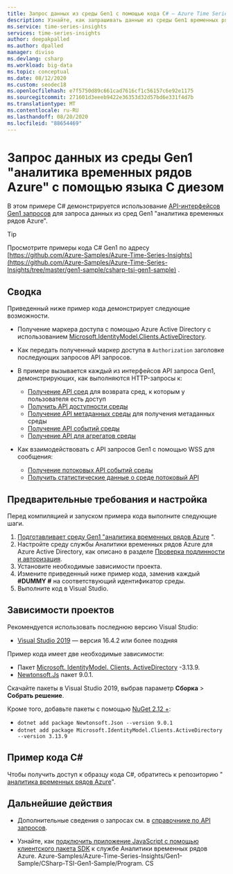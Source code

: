 ```yaml
---
title: Запрос данных из среды Gen1 с помощью кода C# — Azure Time Series Insights Gen1 | Документация Майкрософт
description: Узнайте, как запрашивать данные из среды Gen1 временных рядов Azure с помощью пользовательского приложения, написанного на языке C#.
ms.service: time-series-insights
services: time-series-insights
author: deepakpalled
ms.author: dpalled
manager: diviso
ms.devlang: csharp
ms.workload: big-data
ms.topic: conceptual
ms.date: 08/12/2020
ms.custom: seodec18
ms.openlocfilehash: e7f5750d89c661cad7616cf1c56157c6e92e1175
ms.sourcegitcommit: 271601d3eeeb9422e36353d32d57bd6e331f4d7b
ms.translationtype: MT
ms.contentlocale: ru-RU
ms.lasthandoff: 08/20/2020
ms.locfileid: "88654469"
---
```

# <a name="query-data-from-the-azure-time-series-insights-gen1-environment-using-c-sharp"></a>Запрос данных из среды Gen1 "аналитика временных рядов Azure" с помощью языка C диезом

В этом примере C# демонстрируется использование [API-интерфейсов Gen1 запросов](https://docs.microsoft.com/rest/api/time-series-insights/gen1-query) для запроса данных из сред Gen1 "аналитика временных рядов Azure".

> [!TIP]
> Просмотрите примеры кода C# Gen1 по адресу [https://github.com/Azure-Samples/Azure-Time-Series-Insights](https://github.com/Azure-Samples/Azure-Time-Series-Insights/tree/master/gen1-sample/csharp-tsi-gen1-sample) .

## <a name="summary"></a>Сводка

Приведенный ниже пример кода демонстрирует следующие возможности.

* Получение маркера доступа с помощью Azure Active Directory с использованием [Microsoft.IdentityModel.Clients.ActiveDirectory](https://www.nuget.org/packages/Microsoft.IdentityModel.Clients.ActiveDirectory/).

* Как передать полученный маркер доступа в `Authorization` заголовке последующих запросов API запросов.

* В примере вызывается каждый из интерфейсов API запроса Gen1, демонстрирующих, как выполняются HTTP-запросы к:
  * [Получение API сред](https://docs.microsoft.com/rest/api/time-series-insights/gen1-query-api#get-environments-api) для возврата сред, к которым у пользователя есть доступ
  * [Получить API доступности среды](https://docs.microsoft.com/rest/api/time-series-insights/gen1-query-api#get-environment-availability-api)
  * [Получение API метаданных среды](https://docs.microsoft.com/rest/api/time-series-insights/gen1-query-api#get-environment-metadata-api) для получения метаданных среды
  * [Получение API событий среды](https://docs.microsoft.com/rest/api/time-series-insights/gen1-query-api#get-environment-events-api)
  * [Получение API для агрегатов среды](https://docs.microsoft.com/rest/api/time-series-insights/gen1-query-api#get-environment-aggregates-api)

* Как взаимодействовать с API запросов Gen1 с помощью WSS для сообщения:

  * [Получение потоковых API событий среды](https://docs.microsoft.com/rest/api/time-series-insights/gen1-query-api#get-environment-events-streamed-api)
  * [Получить статистические данные о среде потоковый API](https://docs.microsoft.com/rest/api/time-series-insights/gen1-query-api#get-environment-aggregates-streamed-api)

## <a name="prerequisites-and-setup"></a>Предварительные требования и настройка

Перед компиляцией и запуском примера кода выполните следующие шаги.

1. [Подготавливает среду Gen1 "аналитика временных рядов Azure](https://docs.microsoft.com/azure/time-series-insights/time-series-insights-get-started) ".
1. Настройте среду службы Аналитики временных рядов Azure для Azure Active Directory, как описано в разделе [Проверка подлинности и авторизация](time-series-insights-authentication-and-authorization.md).
1. Установите необходимые зависимости проекта.
1. Измените приведенный ниже пример кода, заменив каждый **#DUMMY #** на соответствующий идентификатор среды.
1. Выполните код в Visual Studio.

## <a name="project-dependencies"></a>Зависимости проектов

Рекомендуется использовать последнюю версию Visual Studio:

* [Visual Studio 2019](https://visualstudio.microsoft.com/vs/) — версия 16.4.2 или более поздняя

Пример кода имеет две необходимые зависимости:

* Пакет [Microsoft. IdentityModel. Clients. ActiveDirectory](https://www.nuget.org/packages/Microsoft.IdentityModel.Clients.ActiveDirectory/) -3.13.9.
* [Newtonsoft.Js](https://www.nuget.org/packages/Newtonsoft.Json) пакет 9.0.1.

Скачайте пакеты в Visual Studio 2019, выбрав параметр **Сборка** > **Собрать решение**.

Кроме того, добавьте пакеты с помощью [NuGet 2.12 +](https://www.nuget.org/):

* `dotnet add package Newtonsoft.Json --version 9.0.1`
* `dotnet add package Microsoft.IdentityModel.Clients.ActiveDirectory --version 3.13.9`

## <a name="c-sample-code"></a>Пример кода C#

Чтобы получить доступ к образцу кода C#, обратитесь к репозиторию " [аналитика временных рядов Azure](https://github.com/Azure-Samples/Azure-Time-Series-Insights/blob/master/gen1-sample/csharp-tsi-gen1-sample/Program.cs)". 

## <a name="next-steps"></a>Дальнейшие действия

* Дополнительные сведения о запросах см. в [справочнике по API запросов](https://docs.microsoft.com/rest/api/time-series-insights/gen1-query-api).

* Узнайте, как [подключить приложение JavaScript с помощью клиентского пакета SDK](https://github.com/microsoft/tsiclient) к службе Аналитики временных рядов Azure.
Azure-Samples/Azure-Time-Series-Insights/Gen1-Sample/CSharp-TSI-Gen1-Sample/Program. CS
